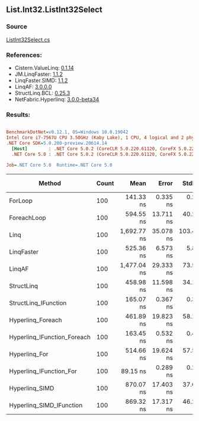 ﻿## List.Int32.ListInt32Select

### Source
[ListInt32Select.cs](../LinqBenchmarks/List/Int32/ListInt32Select.cs)

### References:
- Cistern.ValueLinq: [0.1.14](https://www.nuget.org/packages/Cistern.ValueLinq/0.1.14)
- JM.LinqFaster: [1.1.2](https://www.nuget.org/packages/JM.LinqFaster/1.1.2)
- LinqFaster.SIMD: [1.1.2](https://www.nuget.org/packages/LinqFaster.SIMD/1.0.3)
- LinqAF: [3.0.0.0](https://www.nuget.org/packages/LinqAF/3.0.0.0)
- StructLinq.BCL: [0.25.3](https://www.nuget.org/packages/StructLinq.BCL/0.25.3)
- NetFabric.Hyperlinq: [3.0.0-beta34](https://www.nuget.org/packages/NetFabric.Hyperlinq/3.0.0-beta34)

### Results:
``` ini

BenchmarkDotNet=v0.12.1, OS=Windows 10.0.19042
Intel Core i7-7567U CPU 3.50GHz (Kaby Lake), 1 CPU, 4 logical and 2 physical cores
.NET Core SDK=5.0.200-preview.20614.14
  [Host]        : .NET Core 5.0.2 (CoreCLR 5.0.220.61120, CoreFX 5.0.220.61120), X64 RyuJIT
  .NET Core 5.0 : .NET Core 5.0.2 (CoreCLR 5.0.220.61120, CoreFX 5.0.220.61120), X64 RyuJIT

Job=.NET Core 5.0  Runtime=.NET Core 5.0  

```
|                      Method | Count |        Mean |     Error |     StdDev | Ratio | RatioSD |  Gen 0 | Gen 1 | Gen 2 | Allocated |
|---------------------------- |------ |------------:|----------:|-----------:|------:|--------:|-------:|------:|------:|----------:|
|                     ForLoop |   100 |   141.33 ns |  0.335 ns |   0.280 ns |  1.00 |    0.00 |      - |     - |     - |         - |
|                 ForeachLoop |   100 |   594.55 ns | 13.711 ns |  40.212 ns |  4.16 |    0.31 |      - |     - |     - |         - |
|                        Linq |   100 | 1,692.77 ns | 35.078 ns | 103.427 ns | 12.11 |    0.83 | 0.0343 |     - |     - |      72 B |
|                  LinqFaster |   100 |   525.36 ns |  6.573 ns |   5.826 ns |  3.72 |    0.04 | 0.2174 |     - |     - |     456 B |
|                      LinqAF |   100 | 1,477.04 ns | 29.333 ns |  73.590 ns | 10.37 |    0.69 |      - |     - |     - |         - |
|                  StructLinq |   100 |   458.98 ns | 11.598 ns |  34.196 ns |  3.27 |    0.25 | 0.0153 |     - |     - |      32 B |
|        StructLinq_IFunction |   100 |   165.07 ns |  0.367 ns |   0.343 ns |  1.17 |    0.00 |      - |     - |     - |         - |
|           Hyperlinq_Foreach |   100 |   461.89 ns | 19.823 ns |  58.138 ns |  3.36 |    0.46 |      - |     - |     - |         - |
| Hyperlinq_IFunction_Foreach |   100 |   163.45 ns |  0.532 ns |   0.444 ns |  1.16 |    0.00 |      - |     - |     - |         - |
|               Hyperlinq_For |   100 |   514.66 ns | 19.624 ns |  57.554 ns |  3.76 |    0.26 |      - |     - |     - |         - |
|     Hyperlinq_IFunction_For |   100 |    89.15 ns |  0.289 ns |   0.256 ns |  0.63 |    0.00 |      - |     - |     - |         - |
|              Hyperlinq_SIMD |   100 |   870.07 ns | 17.403 ns |  37.088 ns |  6.13 |    0.31 |      - |     - |     - |         - |
|    Hyperlinq_SIMD_IFunction |   100 |   869.32 ns | 17.317 ns |  46.223 ns |  6.12 |    0.27 |      - |     - |     - |         - |

